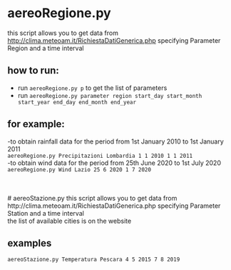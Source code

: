# aereoRegione.py
this script allows you to get data from http://clima.meteoam.it/RichiestaDatiGenerica.php
specifying Parameter Region and a time interval 

## how to run:
- run `aereoRegione.py p` to get the list of parameters
- run `aereoRegione.py parameter region start_day start_month start_year end_day end_month end_year`</br>

## for example: </br>

-to obtain rainfall data for the period from 1st January 2010 to 1st January 2011</br>
`aereoRegione.py Precipitazioni Lombardia 1 1 2010 1 1 2011`
</br>
-to obtain wind data for the period from 25th June 2020 to 1st July 2020</br>
`aereoRegione.py Wind Lazio 25 6 2020 1 7 2020`

</br>
</br>
# aereoStazione.py 
this script allows you to get data from http://clima.meteoam.it/RichiestaDatiGenerica.php
specifying Parameter Station and a time interval 
</br>
the list of available cities is on the website</br>

## examples
`aereoStazione.py Temperatura Pescara 4 5 2015 7 8 2019`




